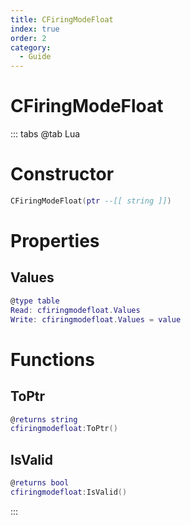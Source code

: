 ```yaml
---
title: CFiringModeFloat
index: true
order: 2
category:
  - Guide
---
```


# CFiringModeFloat

::: tabs
@tab Lua
# Constructor
```lua
CFiringModeFloat(ptr --[[ string ]])
```
# Properties
## Values 
```lua
@type table
Read: cfiringmodefloat.Values
Write: cfiringmodefloat.Values = value
```
# Functions
## ToPtr
```lua
@returns string
cfiringmodefloat:ToPtr()
```
## IsValid
```lua
@returns bool
cfiringmodefloat:IsValid()
```

:::